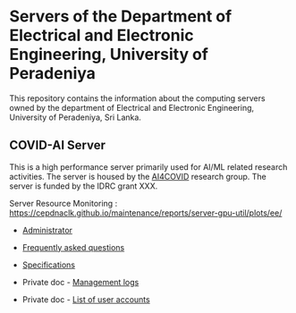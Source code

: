 # Servers of the Department of Electrical and Electronic Engineering, University of Peradeniya

This repository contains the information about the computing servers owned by the department of Electrical and Electronic Engineering, University of Peradeniya, Sri Lanka.


## COVID-AI Server

This is a high performance server primarily used for AI/ML related research activities. The server is housed by the [AI4COVID](https://covid.eng.pdn.ac.lk/) research group. The server is funded by the IDRC grant XXX.

Server Resource Monitoring : https://cepdnaclk.github.io/maintenance/reports/server-gpu-util/plots/ee/


* [Administrator](./admin/)
* [Frequently asked questions](./faq/)
* [Specifications](./specs/)


* Private doc - [Management logs](https://docs.google.com/document/d/1KQQvQHTXUsq2LICX7oSW2EAkTSEX2J9v79jG0pilQVE/edit?usp=sharing)
* Private doc - [List of user accounts](https://docs.google.com/spreadsheets/d/1Rxvh1ioRFD-KXgWE4U1UdCPTqiQuW3UcW3CTedKsLwk/edit#gid=0)
